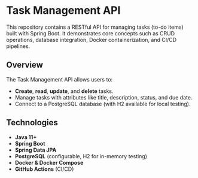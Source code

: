 # Task Management API

This repository contains a RESTful API for managing tasks (to-do items) built with Spring Boot. It demonstrates core concepts such as CRUD operations, database integration, Docker containerization, and CI/CD pipelines.

## Overview

The Task Management API allows users to:
- **Create**, **read**, **update**, and **delete** tasks.
- Manage tasks with attributes like title, description, status, and due date.
- Connect to a PostgreSQL database (with H2 available for local testing).

## Technologies

- **Java 11+**
- **Spring Boot**
- **Spring Data JPA**
- **PostgreSQL** (configurable, H2 for in-memory testing)
- **Docker & Docker Compose**
- **GitHub Actions** (CI/CD)

